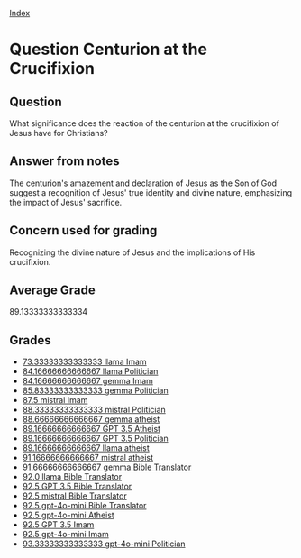 
[Index](../../index.md)
# Question Centurion at the Crucifixion
## Question
What significance does the reaction of the centurion at the crucifixion of Jesus have for Christians?

## Answer from notes
The centurion's amazement and declaration of Jesus as the Son of God suggest a recognition of Jesus' true identity and divine nature, emphasizing the impact of Jesus' sacrifice.

## Concern used for grading
Recognizing the divine nature of Jesus and the implications of His crucifixion.

## Average Grade
89.13333333333334

## Grades
 * [73.33333333333333 llama Imam](../answers/llama_Imam/Centurion_at_the_Crucifixion.md)
 * [84.16666666666667 llama Politician](../answers/llama_Politician/Centurion_at_the_Crucifixion.md)
 * [84.16666666666667 gemma Imam](../answers/gemma_Imam/Centurion_at_the_Crucifixion.md)
 * [85.83333333333333 gemma Politician](../answers/gemma_Politician/Centurion_at_the_Crucifixion.md)
 * [87.5 mistral Imam](../answers/mistral_Imam/Centurion_at_the_Crucifixion.md)
 * [88.33333333333333 mistral Politician](../answers/mistral_Politician/Centurion_at_the_Crucifixion.md)
 * [88.66666666666667 gemma atheist](../answers/gemma_atheist/Centurion_at_the_Crucifixion.md)
 * [89.16666666666667 GPT 3.5 Atheist](../answers/GPT_3.5_Atheist/Centurion_at_the_Crucifixion.md)
 * [89.16666666666667 GPT 3.5 Politician](../answers/GPT_3.5_Politician/Centurion_at_the_Crucifixion.md)
 * [89.16666666666667 llama atheist](../answers/llama_atheist/Centurion_at_the_Crucifixion.md)
 * [91.16666666666667 mistral atheist](../answers/mistral_atheist/Centurion_at_the_Crucifixion.md)
 * [91.66666666666667 gemma Bible Translator](../answers/gemma_Bible_Translator/Centurion_at_the_Crucifixion.md)
 * [92.0 llama Bible Translator](../answers/llama_Bible_Translator/Centurion_at_the_Crucifixion.md)
 * [92.5 GPT 3.5 Bible Translator](../answers/GPT_3.5_Bible_Translator/Centurion_at_the_Crucifixion.md)
 * [92.5 mistral Bible Translator](../answers/mistral_Bible_Translator/Centurion_at_the_Crucifixion.md)
 * [92.5 gpt-4o-mini Bible Translator](../answers/gpt-4o-mini_Bible_Translator/Centurion_at_the_Crucifixion.md)
 * [92.5 gpt-4o-mini Atheist](../answers/gpt-4o-mini_Atheist/Centurion_at_the_Crucifixion.md)
 * [92.5 GPT 3.5 Imam](../answers/GPT_3.5_Imam/Centurion_at_the_Crucifixion.md)
 * [92.5 gpt-4o-mini Imam](../answers/gpt-4o-mini_Imam/Centurion_at_the_Crucifixion.md)
 * [93.33333333333333 gpt-4o-mini Politician](../answers/gpt-4o-mini_Politician/Centurion_at_the_Crucifixion.md)
